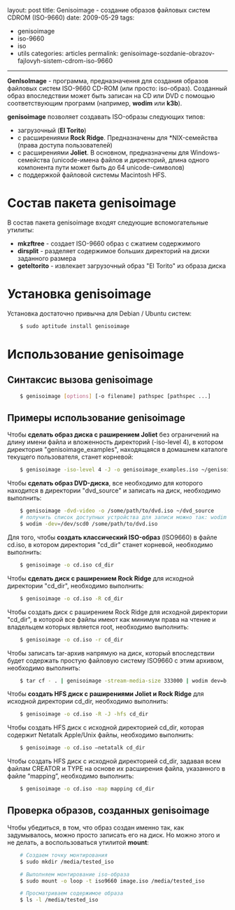 layout: post
title: Genisoimage - создание образов файловых систем CDROM (ISO-9660)
date: 2009-05-29
tags:
- genisoimage
-  iso-9660
-  iso
-  utils
categories: articles
permalink: genisoimage-sozdanie-obrazov-fajlovyh-sistem-cdrom-iso-9660

---

**GenIsoImage** - программа, предназначення для создания образов файловых систем ISO-9660 CD-ROM (или просто: iso-образ). Созданный образ впоследствии может быть записан на CD или DVD с помощью соответствующим программ (например, **wodim** или **k3b**).

**genisoimage** позволяет создавать ISO-образы следующих типов:

  - загрузочный (**El Torito**)
  - c расширениями **Rock Ridge**. Предназначены для *NIX-семейства (права доступа пользователей)
  - c расширениями **Joliet**. В основном, предназначены для Windows-семейства (unicode-имена файлов и директорий, длина одного компонента пути может быть до 64 unicode-символов)
  - с поддержкой файловой системы Macintosh HFS.

<!-- more -->

Состав пакета genisoimage
=========================

В состав пакета genisoimage входят следующие вспомогательные утилиты:

  - **mkzftree** - создает ISO-9660 образ с сжатием содержимого
  - **dirsplit** - разделяет содержимое больших директорий на диски заданного размера
  - **geteltorito** - извлекает загрузочный образ "El Torito" из образа диска

Установка genisoimage
=====================

Установка достаточно привычна для Debian / Ubuntu систем:

``` bash
    $ sudo aptitude install genisoimage
```
Использование genisoimage
=========================

Синтаксис вызова genisoimage
----------------------------

``` bash
    $ genisoimage [options] [-o filename] pathspec [pathspec ...]
```

Примеры использование genisoimage
---------------------------------

Чтобы **сделать образ диска с раширением Joliet** без ограничений на длину имени файла и вложенность директорий (-iso-level 4), в котором директория "genisoimage_examples", находящаяся в домашнем каталоге текущего пользователя, станет корневой:

``` bash
    $ genisoimage -iso-level 4 -J -o genisoimage_examples.iso ~/genisoimage_examples
```
Чтобы **сделать образ DVD-диска**, все необходимо для которого находится в директории "dvd_source" и записать на диск, необходимо выполнить:

``` bash
    $ genisoimage -dvd-video -o /some/path/to/dvd.iso ~/dvd_source
    # получить список доступных устройства для записи можно так: wodim --devices
    $ wodim -dev=/dev/scd0 /some/path/to/dvd.iso
```
Для того, чтобы **создать классический ISO-образ** (ISO9660) в файле cd.iso, в котором директория "cd_dir" станет корневой, необходимо выполнить:

``` bash
    $ genisoimage -o cd.iso cd_dir
```
Чтобы **сделать диск с раширением Rock Ridge** для исходной директории "cd_dir", необходимо выполнить:

``` bash
    $ genisoimage -o cd.iso -R cd_dir
```
Чтобы создать диск с раширением Rock Ridge для исходной директории "cd_dir", в которой все файлы имеют как минимум права на чтение и владельцем которых является root, необходимо выполнить:

``` bash
    $ genisoimage -o cd.iso -r cd_dir
```
Чтобы записать tar-архив напрямую на диск, который впоследствии будет содержать простую файловую систему ISO9660 с этим архивом, необходимо выполнить:

``` bash
    $ tar cf - . | genisoimage -stream-media-size 333000 | wodim dev=b,t,l -dao tsize=333000s -
```
Чтобы **создать HFS диск с раширениями Joliet и Rock Ridge** для исходной директории cd_dir, необходимо выполнить:

``` bash
    $ genisoimage -o cd.iso -R -J -hfs cd_dir
```
Чтобы создать HFS диск с исходной директорией cd_dir, которая содержит Netatalk Apple/Unix файлы, необходимо выполнить:

``` bash
    $ genisoimage -o cd.iso –netatalk cd_dir
```
Чтобы создать HFS диск с исходной директорией cd_dir, задавая всем файлам CREATOR и TYPE на основе их расширения файла, указанного в файле “mapping”, необходимо выполнить:

``` bash
    $ genisoimage -o cd.iso -map mapping cd_dir
```

Проверка образов, созданных genisoimage
---------------------------------------

Чтобы убедиться, в том, что образ создан именно так, как задумывалось, можно просто записать его на диск. Но можно этого и не делать, а воспользоваться утилитой **mount**:

``` bash
    # Создаем точку монтирования
    $ sudo mkdir /media/tested_iso

    # Выполняем монтирование iso-образа
    $ sudo mount -o loop -t iso9660 image.iso /media/tested_iso

    # Просматриваем содержимое образа
    $ ls -l /media/tested_iso
```
